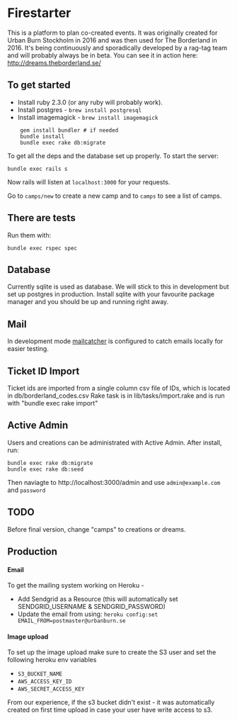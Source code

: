# Firestarter

This is a platform to plan co-created events. It was originally created for Urban Burn Stockholm in 2016 and was then used for The Borderland in 2016. It's being continuously and sporadically developed by a rag-tag team and will probably always be in beta. You can see it in action here: http://dreams.theborderland.se/

## To get started

* Install ruby 2.3.0 (or any ruby will probably work).
* Install postgres - `brew install postgresql`
* Install imagemagick - `brew install imagemagick`
```
    gem install bundler # if needed
    bundle install
    bundle exec rake db:migrate
```
To get all the deps and the database set up properly. To start the server:

    bundle exec rails s

Now rails will listen at `localhost:3000` for your requests.

Go to `camps/new` to create a new camp and to `camps` to see a list of camps.

## There are tests

Run them with:

    bundle exec rspec spec

## Database

Currently sqlite is used as database. We will stick to this in development but set up
postgres in production. Install sqlite with your favourite package manager and you should
be up and running right away.

## Mail

In development mode [mailcatcher](http://mailcatcher.me/) is configured to catch emails
locally for easier testing.

## Ticket ID Import

Ticket ids are imported from a single column csv file of IDs, which is located in db/borderland_codes.csv
Rake task is in lib/tasks/import.rake and is run with "bundle exec rake import"


## Active Admin
Users and creations can be administrated with Active Admin. 
After install, run:
```
bundle exec rake db:migrate
bundle exec rake db:seed
```
Then naviagte to
http://localhost:3000/admin
and use `admin@example.com` and `password`

## TODO
Before final version, change "camps" to creations or dreams.

## Production

#### Email
To get the mailing system working on Heroku -
* Add Sendgrid as a Resource (this will automatically set SENDGRID_USERNAME & SENDGRID_PASSWORD)
* Update the email from using:
`heroku config:set EMAIL_FROM=postmaster@urbanburn.se`

#### Image upload
To set up the image upload make sure to create the S3 user and set the following heroku env variables
* `S3_BUCKET_NAME`
* `AWS_ACCESS_KEY_ID`
* `AWS_SECRET_ACCESS_KEY`

From our experience, if the s3 bucket didn't exist - it was automatically created on first time upload in case your user have write access to s3.
